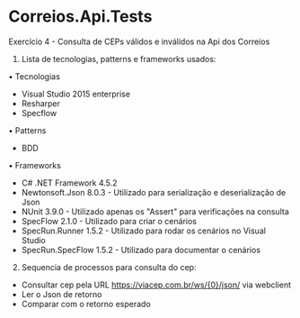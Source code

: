 # Correios.Api.Tests
Exercício 4 - Consulta de CEPs válidos e inválidos na Api dos Correios

1. Lista de tecnologias, patterns e frameworks usados:

• Tecnologias
  -	Visual Studio 2015 enterprise
  -	Resharper
  -	Specflow
  
• Patterns
  -	BDD
  
• Frameworks
  - C# .NET Framework 4.5.2
  -	Newtonsoft.Json 8.0.3 - Utilizado para serialização e deserialização de Json
  -	NUnit 3.9.0 - Utilizado apenas os "Assert" para verificações na consulta
  -	SpecFlow 2.1.0 - Utilizado para criar o cenários
  -	SpecRun.Runner 1.5.2 - Utilizado para rodar os cenários no Visual Studio
  -	SpecRun.SpecFlow 1.5.2 - Utilizado para documentar o cenários
  
2. Sequencia de processos para consulta do cep:
  - Consultar cep pela URL https://viacep.com.br/ws/{0}/json/ via webclient
  - Ler o Json de retorno
  - Comparar com o retorno esperado
  